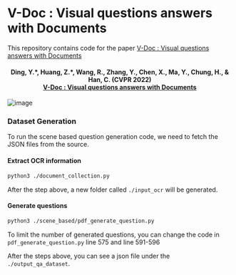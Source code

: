 # V-Doc : Visual questions answers with Documents
This repository contains code for the paper [V-Doc : Visual questions answers with Documents](https://arxiv.org/pdf/2205.13724.pdf)

<h4 align="center">
  <b>Ding, Y.*, Huang, Z.*, Wang, R., Zhang, Y., Chen, X., Ma, Y., Chung, H., & Han, C. (CVPR 2022) <br/><a href="https://arxiv.org/pdf/2205.13724.pdf">V-Doc : Visual questions answers with Documents</a><br/></b></span>
</h4>

![image](https://github.com/usydnlp/vdoc/tree/main/images/system_architecture.png)

### Dataset Generation
To run the scene based question generation code, we need to fetch the JSON files from the source.  

#### Extract OCR information
```bash
python3 ./document_collection.py
```
After the step above, a new folder called <code>./input_ocr</code> will be generated.
#### Generate questions
```bash
python3 ./scene_based/pdf_generate_question.py
```
To limit the number of generated questions, you can change the code in <code>pdf_generate_question.py</code> line 575 and line 591-596

After the steps above, you can see a json file under the <code>./output_qa_dataset</code>.
